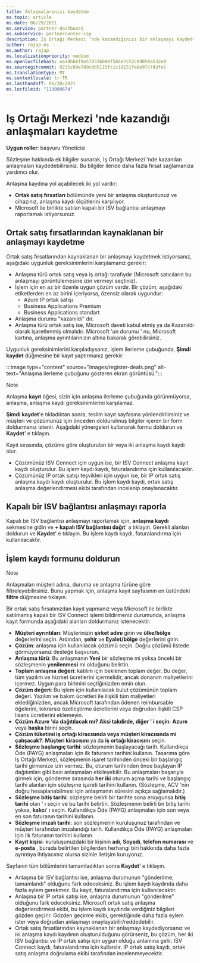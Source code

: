```yaml
---
title: Anlaşmalarınızı kaydetme
ms.topic: article
ms.date: 06/29/2021
ms.service: partner-dashboard
ms.subservice: partnercenter-csp
description: Iş Ortağı Merkezi 'nde kazandığınızı bir anlaşmayı kaydettiğinizde, Microsoft 'un gelecekte daha fazla fırsat sağlamasına yardımcı olur.
author: rajap-ms
ms.author: rajap
ms.localizationpriority: medium
ms.openlocfilehash: eaa9bb6f8e57033669ef584e7c52c0d050a532e0
ms.sourcegitcommit: 8235c89e789cdb5115fc1c19151fa8e97c743fe5
ms.translationtype: MT
ms.contentlocale: tr-TR
ms.lasthandoff: 06/30/2021
ms.locfileid: "113080674"
---
```

# <a name="register-deals-youve-won-in-partner-center"></a>Iş Ortağı Merkezi 'nde kazandığı anlaşmaları kaydetme

**Uygun roller**: başvuru Yöneticisi

Sözleşme hakkında ek bilgiler sunarak, Iş Ortağı Merkezi 'nde kazanılan anlaşmaları kaydedebilirsiniz. Bu bilgiler ileride daha fazla fırsat sağlamanıza yardımcı olur.

Anlaşma kaydına yol açabilecek iki yol vardır:

- **Ortak satış fırsatları** bölümünde yeni bir anlaşma oluşturdunuz ve cihazınız, anlaşma kaydı ölçütlerini karşılıyor.
- Microsoft ile birlikte satılan kapalı bir ISV bağlantısı anlaşmayı raporlamak istiyorsunuz.

## <a name="register-a-deal-originating-from-a-co-sell-opportunity"></a>Ortak satış fırsatlarından kaynaklanan bir anlaşmayı kaydetme

Ortak satış fırsatlarından kaynaklanan bir anlaşmayı kaydetmek istiyorsanız, aşağıdaki uygunluk gereksinimlerini karşılamanız gerekir:

- Anlaşma türü ortak satış veya iş ortağı tarafıydır (Microsoft satıcıların bu anlaşmayı görüntülemesine izin vermeyi seçtiniz).
- İşlem için en az bir özenle uygun çözüm vardır. Bir çözüm, aşağıdaki etiketlerden en az birini içeriyorsa, özensiz olarak uygundur:
  - Azure IP ortak satışı
  - Business Applications Premium
  - Business Applications standart
- Anlaşma durumu "kazanıldı" dır.
- Anlaşma türü ortak satış ise, Microsoft daveti kabul etmiş ya da Kazanıldı olarak işaretlenmiş olmalıdır. Microsoft 'un durumu ' nu, Microsoft kartına, anlaşma ayrıntılarınızın altına bakarak görebilirsiniz.

Uygunluk gereksinimlerini karşıladıysanız, işlem ilerleme çubuğunda, **Şimdi kaydet** düğmesine bir kayıt yaptırmanız gerekir:

:::image type="content" source="images/register-deals.png" alt-text="Anlaşma ilerleme çubuğunu gösteren ekran görüntüsü.":::

> [!NOTE]
> Anlaşma **kayıt** öğesi, sizin için anlaşma ilerleme çubuğunda görünmüyorsa, anlaşma, anlaşma kaydı gereksinimlerini karşılamaz.

**Şimdi kaydet**'e tıkladıktan sonra, teslim kayıt sayfasına yönlendirilirsiniz ve müşteri ve çözümünüz için önceden doldurulmuş bilgiler içeren bir form doldurmanız istenir. Aşağıdaki yönergeleri kullanarak formu doldurun ve **Kaydet**' e tıklayın.

Kayıt sırasında, çözüme göre oluşturulan bir veya iki anlaşma kaydı kaydı olur.

- Çözümünüz ISV Connect için uygun ise, bir ISV Connect anlaşma kayıt kaydı oluşturulur. Bu işlem kaydı kaydı, faturalandırma için kullanılacaktır.
- Çözümünüz IP ortak satışı teşvikleri için uygun ise, bir IP ortak satış anlaşma kaydı kaydı oluşturulur. Bu işlem kaydı kaydı, ortak satış anlaşma değerlendirmesi ekibi tarafından incelenip onaylanacaktır.

## <a name="report-a-closed-isv-connect-deal"></a>Kapalı bir ISV bağlantısı anlaşmayı raporla

Kapalı bir ISV bağlantısı anlaşmayı raporlamak için, **anlaşma kaydı** sekmesine gidin ve **+ kapalı ISV bağlantısı dağıt**' a tıklayın. Gerekli alanları doldurun ve **Kaydet**' e tıklayın. Bu işlem kaydı kaydı, faturalandırma için kullanılacaktır.

## <a name="fill-out-the-deal-registration-form"></a>İşlem kaydı formunu doldurun

> [!NOTE]
> Anlaşmaları müşteri adına, duruma ve anlaşma türüne göre filtreleyebilirsiniz. Bunu yapmak için, anlaşma kayıt sayfasının en üstündeki **filtre** düğmesine tıklayın.

Bir ortak satış fırsatınızdan kayıt yapmanız veya Microsoft ile birlikte satılmamış kapalı bir ISV Connect işlemi bildirmeniz durumunda, anlaşma kayıt formunda aşağıdaki alanları doldurmanız istenecektir.

- **Müşteri ayrıntıları**: Müşterinizin **şirket adını** girin ve **ülke/bölge** değerlerini seçin. Ardından, **şehir** ve **Eyalet/bölge** değerlerini girin.
- **Çözüm**: anlaşma için kullanılacak çözümü seçin. Doğru çözümü listede görmüyorsanız desteğe başvurun.
- **Anlaşma türü**: Bu anlaşmanın **Yeni** bir sözleşme mi yoksa önceki bir sözleşmenin **yenilenmesi** mi olduğunu belirtin.
- **Toplam anlaşma değeri**: katılım için beklenen toplam değer. Bu değer, tüm yazılım ve hizmet ücretlerini içermelidir, ancak donanım maliyetlerini içermez. Uygun para birimini seçtiğinizden emin olun.
- **Çözüm değeri**: Bu işlem için kullanılacak bulut çözümünün toplam değeri. Yazılım ve bakım ücretleri ile ilişkili tüm maliyetleri eklediğinizden, ancak Microsoft tarafından ödenen reimbursable öğelerini, tekrarsız özelleştirme ücretlerini veya doğrudan ilişkili CSP lisans ücretlerini eklemeyin.
- **Çözüm Azure 'da dağıtılacak mı? Aksi takdirde, diğer ' i seçin**: **Azure** veya **başka** birini seçin.
- **Çözüm tüketimi iş ortağı kiracısında veya müşteri kiracısında mi çalışacak?**: **Müşteri kiracısını** ya da **iş ortağı kiracısını** seçin.
- **Sözleşme başlangıç tarihi**: sözleşmenin başlayacağı tarih. Kullandıkça Öde (PAYG) anlaşmaları için ilk faturanın tarihini kullanın. Tasarıma göre Iş Ortağı Merkezi, sözleşmenin işaret tarihinden önceki bir başlangıç tarihi girmenize izin vermez. Bu, oturum tarihinden önce başlayan IP dağıtımları gibi bazı anlaşmaları etkileyebilir. Bu anlaşmaları başarıyla girmek için, gönderme sırasında **her iki** oturum açma tarihi ve başlangıç tarihi alanları için sözleşme işareti tarihini kullanın. (Sözleşme, ACV 'nin doğru hesaplanabilmesi için anlaşmanın süresini açıkça sağlamalıdır.)
- **Sözleşme bitiş tarihi**: sözleşme belirli bir tarihte sona eruygunsa **bitiş tarihi** olan ' ı seçin ve bu tarihi belirtin. Sözleşmenin belirli bir bitiş tarihi yoksa, **kalıcı**' ı seçin. Kullandıkça Öde (PAYG) anlaşmaları için son veya en son faturanın tarihini kullanın.
- **Sözleşme imzalı tarihi**: son sözleşmenin kuruluşunuz tarafından ve müşteri tarafından imzalandığı tarih. Kullandıkça Öde (PAYG) anlaşmaları için ilk faturanın tarihini kullanın.
- **Kayıt kişisi**: kuruluşunuzdaki bir kişinin **adı**, **Soyadı**, **telefon numarası** ve **e-posta** , burada belirtilen bilgilerden herhangi biri hakkında daha fazla ayrıntıya ihtiyacımız olursa sizinle iletişim kuruyoruz.

Sayfanın tüm bölümlerini tamamladıktan sonra **Kaydet**' e tıklayın.

- Anlaşma bir ISV bağlantısı ise, anlaşma durumunun "gönderilme, tamamlandı" olduğunu fark edeceksiniz. Bu işlem kaydı kaydında daha fazla eylem gerekmez. Bu kayıt, faturalandırma için kullanılacaktır.
- Anlaşma bir IP ortak satışı ise, anlaşma durumunun "gönderilme" olduğunu fark edeceksiniz. Microsoft ortak satış anlaşma değerlendirmesi ekibi, bu işlem kaydı kaydında verdiğiniz bilgileri gözden geçirir. Gözden geçirme ekibi, gerektiğinde daha fazla eylem ister veya doğrudan anlaşmayı onaylayabilir/reddedebilir.
- Ortak satış fırsatlarından kaynaklanan bir anlaşmayı kaydediyorsanız ve iki anlaşma kaydı kaydının oluşturulduğunu görürseniz, bu çözüm, her iki ISV bağlantısı ve IP ortak satışı için uygun olduğu anlamına gelir. ISV Connect kaydı, faturalandırma için kullanılır. IP ortak satış kaydı, ortak satış anlaşma doğrulama ekibi tarafından incelenmeyecektir.

